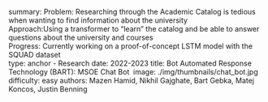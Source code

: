 summary: Problem: Researching through the Academic Catalog is tedious when wanting to find information about the university​<br/> Approach:​ Using a transformer to “learn” the catalog and be able to answer questions about the university and courses​<br/> Progress:​ Currently working on a proof-of-concept LSTM model with the SQUAD dataset​<br/> ​
type: anchor - Research
date: 2022-2023
title: Bot Automated Response Technology​ (BART): MSOE Chat Bot ​
image: ./img/thumbnails/chat_bot.jpg
difficulty: easy
authors: Mazen Hamid, Nikhil Gajghate, Bart Gebka, Matej Koncos, Justin Benning
